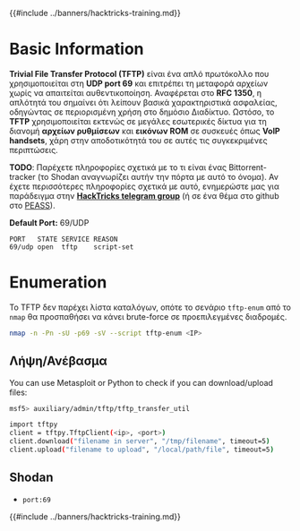 {{#include ../banners/hacktricks-training.md}}

# Basic Information

**Trivial File Transfer Protocol (TFTP)** είναι ένα απλό πρωτόκολλο που χρησιμοποιείται στη **UDP port 69** και επιτρέπει τη μεταφορά αρχείων χωρίς να απαιτείται αυθεντικοποίηση. Αναφέρεται στο **RFC 1350**, η απλότητά του σημαίνει ότι λείπουν βασικά χαρακτηριστικά ασφαλείας, οδηγώντας σε περιορισμένη χρήση στο δημόσιο Διαδίκτυο. Ωστόσο, το **TFTP** χρησιμοποιείται εκτενώς σε μεγάλες εσωτερικές δίκτυα για τη διανομή **αρχείων ρυθμίσεων** και **εικόνων ROM** σε συσκευές όπως **VoIP handsets**, χάρη στην αποδοτικότητά του σε αυτές τις συγκεκριμένες περιπτώσεις.

**TODO**: Παρέχετε πληροφορίες σχετικά με το τι είναι ένας Bittorrent-tracker (το Shodan αναγνωρίζει αυτήν την πόρτα με αυτό το όνομα). Αν έχετε περισσότερες πληροφορίες σχετικά με αυτό, ενημερώστε μας για παράδειγμα στην [**HackTricks telegram group**](https://t.me/peass) (ή σε ένα θέμα στο github στο [PEASS](https://github.com/carlospolop/privilege-escalation-awesome-scripts-suite)).

**Default Port:** 69/UDP
```
PORT   STATE SERVICE REASON
69/udp open  tftp    script-set
```
# Enumeration

Το TFTP δεν παρέχει λίστα καταλόγων, οπότε το σενάριο `tftp-enum` από το `nmap` θα προσπαθήσει να κάνει brute-force σε προεπιλεγμένες διαδρομές.
```bash
nmap -n -Pn -sU -p69 -sV --script tftp-enum <IP>
```
## Λήψη/Ανέβασμα

You can use Metasploit or Python to check if you can download/upload files:
```bash
msf5> auxiliary/admin/tftp/tftp_transfer_util
```

```bash
import tftpy
client = tftpy.TftpClient(<ip>, <port>)
client.download("filename in server", "/tmp/filename", timeout=5)
client.upload("filename to upload", "/local/path/file", timeout=5)
```
## Shodan

- `port:69`


{{#include ../banners/hacktricks-training.md}}

